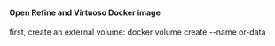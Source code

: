 #### Open Refine and Virtuoso Docker image

first, create an external volume:
docker volume create --name or-data


